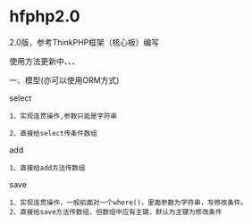 # hfphp2.0
2.0版，参考ThinkPHP框架（核心板）编写


使用方法更新中、、、



一、模型(亦可以使用ORM方式)

select

	1、实现连贯操作,参数只能是字符串
	
	2、直接给select传条件数组


add

    1、直接给add方法传数组

save

    1、实现连贯操作，一般前面对一个where()，里面参数为字符串，写修改条件。
    2、直接给save方法传数组，但数组中应有主键，默认为主键为修改条件











